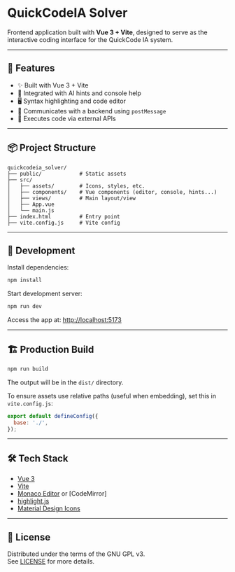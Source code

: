 # QuickCodeIA Solver

Frontend application built with **Vue 3 + Vite**, designed to serve as the interactive coding interface for the QuickCode IA system.

---

## 🚀 Features

- ✨ Built with Vue 3 + Vite
- 🧠 Integrated with AI hints and console help
- 🖥️ Syntax highlighting and code editor
- 📡 Communicates with a backend using `postMessage`
- 🔧 Executes code via external APIs

---

## 📦 Project Structure

```
quickcodeia_solver/
├── public/            # Static assets
├── src/
│   ├── assets/        # Icons, styles, etc.
│   ├── components/    # Vue components (editor, console, hints...)
│   ├── views/         # Main layout/view
│   ├── App.vue
│   └── main.js
├── index.html         # Entry point
├── vite.config.js     # Vite config
```

---

## 🧪 Development

Install dependencies:

```bash
npm install
```

Start development server:

```bash
npm run dev
```

Access the app at: [http://localhost:5173](http://localhost:5173)

---

## 🏗️ Production Build

```bash
npm run build
```

The output will be in the `dist/` directory.

To ensure assets use relative paths (useful when embedding), set this in `vite.config.js`:

```js
export default defineConfig({
  base: './',
});
```

---

## 🛠️ Tech Stack

- [Vue 3](https://vuejs.org/)
- [Vite](https://vitejs.dev/)
- [Monaco Editor](https://microsoft.github.io/monaco-editor/) or [CodeMirror]
- [highlight.js](https://highlightjs.org/)
- [Material Design Icons](https://cdn.jsdelivr.net/npm/@mdi/font/)

---

## 📄 License

Distributed under the terms of the GNU GPL v3.  
See [LICENSE](https://www.gnu.org/licenses/gpl-3.0.html) for more details.